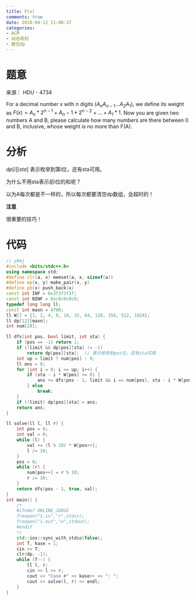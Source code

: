 ```yaml
---
title: F(x)
comments: true
date: 2018-04-12 11:00:37
categories:
- ACM
- 动态规划
- 数位dp
---
```


# 题意
来源： HDU - 4734

For a decimal number x with n digits $(A_n A_{n-1} ... A_2 A_1)$, we define its weight as $F(x) = A_n * 2^{n-1} + A_n-1 * 2^{n-2} + ... + A_1 * 1$. Now you are given two numbers A and B, please calculate how many numbers are there between 0 and B, inclusive, whose weight is no more than F(A).

# 分析
$dp[i][sta]$ 表示枚举到第i位，还有sta可用。

为什么不用sta表示前i位的和呢？

以为A每次都是不一样的，所以每次都要清空dp数组，会超时的！

**注意**

很重要的技巧！

# 代码
```cpp
// ybmj
#include <bits/stdc++.h>
using namespace std;
#define clr(a, x) memset(a, x, sizeof(a))
#define mp(x, y) make_pair(x, y)
#define pb(x) push_back(x)
const int INF = 0x3f3f3f3f;
const int NINF = 0xc0c0c0c0;
typedef long long ll;
const int maxn = 4700;
ll W[] = {1, 2, 4, 8, 16, 32, 64, 128, 256, 512, 1024};
ll dp[12][maxn];
int num[20];

ll dfs(int pos, bool limit, int sta) {
    if (pos == -1) return 1;
    if (!limit && dp[pos][sta] != -1)
        return dp[pos][sta];  // 表示枚举到pos位，还有sta可用
    int up = limit ? num[pos] : 9;
    ll ans = 0;
    for (int i = 0; i <= up; i++) {
        if (sta - i * W[pos] >= 0) {
            ans += dfs(pos - 1, limit && i == num[pos], sta - i * W[pos]);
        } else
            break;
    }
    if (!limit) dp[pos][sta] = ans;
    return ans;
}

ll solve(ll l, ll r) {
    int pos = 0;
    int val = 0;
    while (l) {
        val += (l % 10) * W[pos++];
        l /= 10;
    }
    pos = 0;
    while (r) {
        num[pos++] = r % 10;
        r /= 10;
    }
    return dfs(pos - 1, true, val);
}
int main() {
    /*
    #ifndef ONLINE_JUDGE
    freopen("1.in","r",stdin);
    freopen("1.out","w",stdout);
    #endif
    */
    std::ios::sync_with_stdio(false);
    int T, kase = 1;
    cin >> T;
    clr(dp, -1);
    while (T--) {
        ll l, r;
        cin >> l >> r;
        cout << "Case #" << kase++ << ": ";
        cout << solve(l, r) << endl;
    }
}

```

